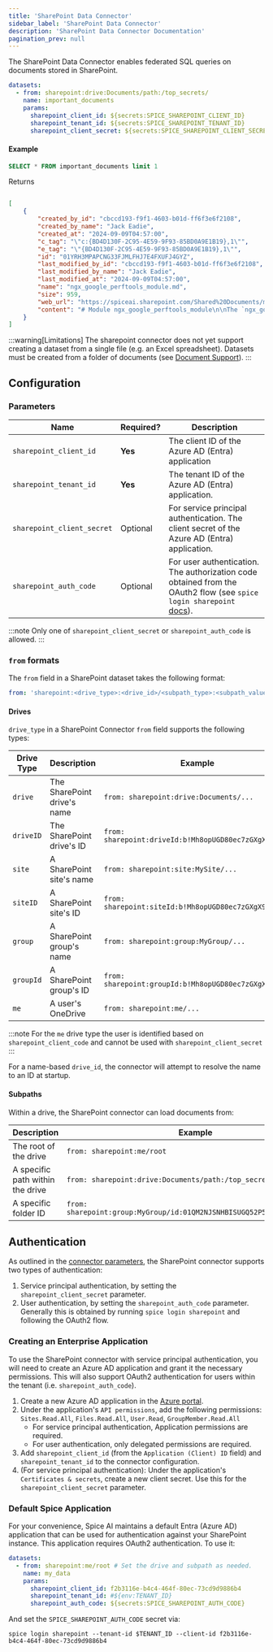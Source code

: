 ```yaml
---
title: 'SharePoint Data Connector'
sidebar_label: 'SharePoint Data Connector'
description: 'SharePoint Data Connector Documentation'
pagination_prev: null
---
```


The SharePoint Data Connector enables federated SQL queries on documents stored in SharePoint.

```yaml
datasets:
  - from: sharepoint:drive:Documents/path:/top_secrets/
    name: important_documents
    params:
      sharepoint_client_id: ${secrets:SPICE_SHAREPOINT_CLIENT_ID}
      sharepoint_tenant_id: ${secrets:SPICE_SHAREPOINT_TENANT_ID}
      sharepoint_client_secret: ${secrets:SPICE_SHAREPOINT_CLIENT_SECRET}
```
#### Example
```sql
SELECT * FROM important_documents limit 1
```
Returns
```json

[
    {
        "created_by_id": "cbccd193-f9f1-4603-b01d-ff6f3e6f2108",
        "created_by_name": "Jack Eadie",
        "created_at": "2024-09-09T04:57:00",
        "c_tag": "\"c:{BD4D130F-2C95-4E59-9F93-85BD0A9E1B19},1\"",
        "e_tag": "\"{BD4D130F-2C95-4E59-9F93-85BD0A9E1B19},1\"",
        "id": "01YRH3MPAPCNG33FJMLFHJ7E4FXUFJ4GYZ",
        "last_modified_by_id": "cbccd193-f9f1-4603-b01d-ff6f3e6f2108",
        "last_modified_by_name": "Jack Eadie",
        "last_modified_at": "2024-09-09T04:57:00",
        "name": "ngx_google_perftools_module.md",
        "size": 959,
        "web_url": "https://spiceai.sharepoint.com/Shared%20Documents/md/ngx_google_perftools_module.md",
        "content": "# Module ngx_google_perftools_module\n\nThe `ngx_google_perftools_module` module (0.6.29) enables profiling of nginx worker processes using [Google Performance Tools](https://github.com/gperftools/gperftools). The module is intended for nginx developers.\n\nThis module is not built by default, it should be enabled with the `--with-google_perftools_module` configuration parameter.\n\n> **Note:** This module requires the [gperftools](https://github.com/gperftools/gperftools) library.\n\n## Example Configuration\n\n```nginx\ngoogle_perftools_profiles /path/to/profile;\n```\n\nProfiles will be stored as `/path/to/profile.<worker_pid>`.\n\n## Directives\n\n### google_perftools_profiles\n\n- **Syntax:** `google_perftools_profiles file;`\n- **Default:** —\n- **Context:** `main`\n\nSets a file name that keeps profiling information of nginx worker process. The ID of the worker process is always a part of the file name and is appended to the end of the file name, after a dot.\n"
    }
]
```


:::warning[Limitations]
The sharepoint connector does not yet support creating a dataset from a single file (e.g. an Excel spreadsheet). Datasets must be created from a folder of documents (see [Document Support](/components/data-connectors/index.md#document-support)).
:::


## Configuration
### Parameters

| Name  | Required?  | Description |
|---|---| --- |
| `sharepoint_client_id` | **Yes**  | The client ID of the Azure AD (Entra) application |
| `sharepoint_tenant_id` | **Yes**  | The tenant ID of the Azure AD (Entra) application. |
| `sharepoint_client_secret` | Optional  | For service principal authentication. The client secret of the Azure AD (Entra) application. |
| `sharepoint_auth_code` | Optional  | For user authentication. The authorization code obtained from the OAuth2 flow (see `spice login sharepoint` [docs](/cli/reference/login)). |

:::note
Only one of `sharepoint_client_secret` or `sharepoint_auth_code` is allowed.
:::

### `from` formats

The `from` field in a SharePoint dataset takes the following format:
```yaml
from: 'sharepoint:<drive_type>:<drive_id>/<subpath_type>:<subpath_value>'
```

#### Drives

`drive_type` in a SharePoint Connector `from` field supports the following types:

| Drive Type  | Description  | Example |
|---|---| --- |
| `drive`  | The SharePoint drive's name | `from: sharepoint:drive:Documents/...` |
| `driveID` | The SharePoint drive's ID | `from: sharepoint:driveId:b!Mh8opUGD80ec7zGXgX9r/...` |
| `site` | A SharePoint site's name | `from: sharepoint:site:MySite/...` |
| `siteID` | A SharePoint site's ID | `from: sharepoint:siteId:b!Mh8opUGD80ec7zGXgX9r/...` |
| `group` | A SharePoint group's name | `from: sharepoint:group:MyGroup/...` |
| `groupId` | A SharePoint group's ID | `from: sharepoint:groupId:b!Mh8opUGD80ec7zGXgX9r/...` |
| `me` | A user's OneDrive | `from: sharepoint:me/...` |

:::note
For the `me` drive type the user is identified based on `sharepoint_client_code` and cannot be used with `sharepoint_client_secret`
:::

For a name-based `drive_id`, the connector will attempt to resolve the name to an ID at startup.

#### Subpaths

Within a drive, the SharePoint connector can load documents from:

| Description  | Example |
| ---| --- |
| The root of the drive  | `from: sharepoint:me/root` |
| A specific path within the drive | `from: sharepoint:drive:Documents/path:/top_secrets` |
| A specific folder ID | `from: sharepoint:group:MyGroup/id:01QM2NJSNHBISUGQ52P5AJQ3CBNOXDMVNT` |


## Authentication
As outlined in the [connector parameters](#parameters), the SharePoint connector supports two types of authentication:
 1. Service principal authentication, by setting the `sharepoint_client_secret` parameter.
 2. User authentication, by setting the `sharepoint_auth_code` parameter. Generally this is obtained by running `spice login sharepoint` and following the OAuth2 flow.

### Creating an Enterprise Application
To use the SharePoint connector with service principal authentication, you will need to create an Azure AD application and grant it the necessary permissions. This will also support OAuth2 authentication for users within the tenant (i.e. `sharepoint_auth_code`).

1. Create a new Azure AD application in the [Azure portal](https://portal.azure.com/#view/Microsoft_AAD_IAM/ActiveDirectoryMenuBlade/~/Overview).
2. Under the application's `API permissions`, add the following permissions: `Sites.Read.All`, `Files.Read.All`, `User.Read`, `GroupMember.Read.All`
    - For service principal authentication, Application permissions are required. 
    - For user authentication, only delegated permissions are required.
3. Add `sharepoint_client_id` (from the `Application (Client) ID` field) and `sharepoint_tenant_id` to the connector configuration.
4. (For service principal authentication): Under the application's `Certificates & secrets`, create a new client secret. Use this for the `sharepoint_client_secret` parameter.

### Default Spice Application
For your convenience, Spice AI maintains a default Entra (Azure AD) application that can be used for authentication against your SharePoint instance. This application requires OAuth2 authentication. To use it:

```yaml
datasets:
  - from: sharepoint:me/root # Set the drive and subpath as needed.
    name: my_data
    params:
      sharepoint_client_id: f2b3116e-b4c4-464f-80ec-73cd9d9886b4
      sharepoint_tenant_id: #${env:TENANT_ID}
      sharepoint_auth_code: ${secrets:SPICE_SHAREPOINT_AUTH_CODE}
```

And set the `SPICE_SHAREPOINT_AUTH_CODE` secret via:
```shell
spice login sharepoint --tenant-id $TENANT_ID --client-id f2b3116e-b4c4-464f-80ec-73cd9d9886b4
```
